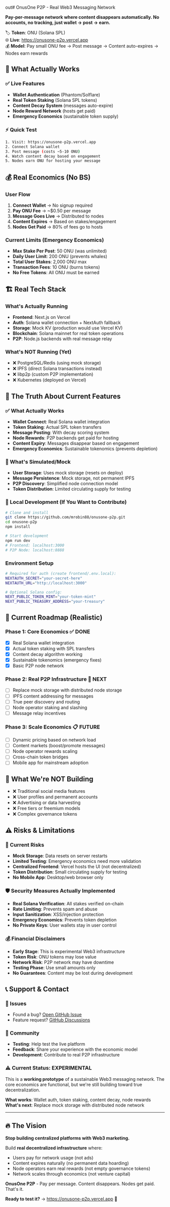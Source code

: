 out# OnusOne P2P - Real Web3 Messaging Network

**Pay-per-message network where content disappears automatically. No accounts, no tracking, just wallet → post → earn.**

🏷️ **Token**: ONU (Solana SPL)  
🌐 **Live**: https://onusone-p2p.vercel.app  
💰 **Model**: Pay small ONU fee → Post message → Content auto-expires → Nodes earn rewards

## 🚀 **What Actually Works**

### ✅ **Live Features**
- **Wallet Authentication** (Phantom/Solflare)
- **Real Token Staking** (Solana SPL tokens)
- **Content Decay System** (messages auto-expire)
- **Node Reward Network** (hosts get paid)
- **Emergency Economics** (sustainable token supply)

### ⚡ **Quick Test**
```bash
1. Visit: https://onusone-p2p.vercel.app
2. Connect Solana wallet  
3. Post message (costs ~5-10 ONU)
4. Watch content decay based on engagement
5. Nodes earn ONU for hosting your message
```

## 💰 **Real Economics (No BS)**

### **User Flow**
1. **Connect Wallet** → No signup required
2. **Pay ONU Fee** → ~$0.50 per message  
3. **Message Goes Live** → Distributed to nodes
4. **Content Expires** → Based on stakes/engagement
5. **Nodes Get Paid** → 80% of fees go to hosts

### **Current Limits (Emergency Economics)**
- **Max Stake Per Post**: 50 ONU (was unlimited)
- **Daily User Limit**: 200 ONU (prevents whales)  
- **Total User Stakes**: 2,000 ONU max
- **Transaction Fees**: 10 ONU (burns tokens)
- **No Free Tokens**: All ONU must be earned

## 🏗️ **Real Tech Stack**

### **What's Actually Running**
- **Frontend**: Next.js on Vercel
- **Auth**: Solana wallet connection + NextAuth fallback  
- **Storage**: Mock KV (production would use Vercel KV)
- **Blockchain**: Solana mainnet for real token operations
- **P2P**: Node.js backends with real message relay

### **What's NOT Running (Yet)**
- ❌ PostgreSQL/Redis (using mock storage)
- ❌ IPFS (direct Solana transactions instead)  
- ❌ libp2p (custom P2P implementation)
- ❌ Kubernetes (deployed on Vercel)

## 🚨 **The Truth About Current Features**

### **✅ What Actually Works**
- **Wallet Connect**: Real Solana wallet integration
- **Token Staking**: Actual SPL token transfers 
- **Message Posting**: With decay scoring system
- **Node Rewards**: P2P backends get paid for hosting
- **Content Expiry**: Messages disappear based on engagement
- **Emergency Economics**: Sustainable tokenomics (prevents depletion)

### **🚧 What's Simulated/Mock**
- **User Storage**: Uses mock storage (resets on deploy)
- **Message Persistence**: Mock storage, not permanent IPFS
- **P2P Discovery**: Simplified node connection model
- **Token Distribution**: Limited circulating supply for testing

### **🔧 Local Development (If You Want to Contribute)**
```bash
# Clone and install
git clone https://github.com/mrobin88/onusone-p2p.git
cd onusone-p2p
npm install

# Start development
npm run dev
# Frontend: localhost:3000
# P2P Node: localhost:8888
```

### **Environment Setup**
```bash
# Required for auth (create frontend/.env.local):
NEXTAUTH_SECRET="your-secret-here"
NEXTAUTH_URL="http://localhost:3000"

# Optional Solana config:
NEXT_PUBLIC_TOKEN_MINT="your-token-mint"
NEXT_PUBLIC_TREASURY_ADDRESS="your-treasury"
```

## 🎯 **Current Roadmap (Realistic)**

### **Phase 1: Core Economics ✅ DONE**
- [x] Real Solana wallet integration
- [x] Actual token staking with SPL transfers
- [x] Content decay algorithm working
- [x] Sustainable tokenomics (emergency fixes)
- [x] Basic P2P node network

### **Phase 2: Real P2P Infrastructure 🚧 NEXT**
- [ ] Replace mock storage with distributed node storage
- [ ] IPFS content addressing for messages
- [ ] True peer discovery and routing
- [ ] Node operator staking and slashing
- [ ] Message relay incentives

### **Phase 3: Scale Economics 📋 FUTURE**
- [ ] Dynamic pricing based on network load
- [ ] Content markets (boost/promote messages)
- [ ] Node operator rewards scaling
- [ ] Cross-chain token bridges
- [ ] Mobile app for mainstream adoption

## 🚨 **What We're NOT Building**
- ❌ Traditional social media features
- ❌ User profiles and permanent accounts  
- ❌ Advertising or data harvesting
- ❌ Free tiers or freemium models
- ❌ Complex governance tokens

## ⚠️ **Risks & Limitations**

### **🚨 Current Risks**
- **Mock Storage**: Data resets on server restarts
- **Limited Testing**: Emergency economics need more validation  
- **Centralized Frontend**: Vercel hosts the UI (not decentralized)
- **Token Distribution**: Small circulating supply for testing
- **No Mobile App**: Desktop/web browser only

### **🛡️ Security Measures Actually Implemented**
- **Real Solana Verification**: All stakes verified on-chain
- **Rate Limiting**: Prevents spam and abuse
- **Input Sanitization**: XSS/injection protection
- **Emergency Economics**: Prevents token depletion
- **No Private Keys**: User wallets stay in user control

### **💰 Financial Disclaimers**
- **Early Stage**: This is experimental Web3 infrastructure
- **Token Risk**: ONU tokens may lose value
- **Network Risk**: P2P network may have downtime
- **Testing Phase**: Use small amounts only
- **No Guarantees**: Content may be lost during development

## 📞 **Support & Contact**

### **🐛 Issues**
- Found a bug? [Open GitHub Issue](https://github.com/mrobin88/onusone-p2p/issues)
- Feature request? [GitHub Discussions](https://github.com/mrobin88/onusone-p2p/discussions)

### **💬 Community**
- **Testing**: Help test the live platform
- **Feedback**: Share your experience with the economic model
- **Development**: Contribute to real P2P infrastructure

### **⚠️ Current Status: EXPERIMENTAL**

This is a **working prototype** of a sustainable Web3 messaging network. The core economics are functional, but we're still building toward true decentralization.

**What works**: Wallet auth, token staking, content decay, node rewards  
**What's next**: Replace mock storage with distributed node network

---

## 🔥 **The Vision**

**Stop building centralized platforms with Web3 marketing.** 

Build **real decentralized infrastructure** where:
- Users pay for network usage (not ads)
- Content expires naturally (no permanent data hoarding)  
- Node operators earn real rewards (not empty governance tokens)
- Network scales through economics (not venture capital)

**OnusOne P2P** - Pay per message. Content disappears. Nodes get paid. That's it.

**Ready to test it?** → https://onusone-p2p.vercel.app 🚀